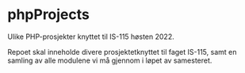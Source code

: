 # phpProjects

Ulike PHP-prosjekter knyttet til IS-115 høsten 2022. 

Repoet skal inneholde divere prosjektetknyttet til faget IS-115, samt en samling av alle modulene vi må gjennom i løpet av samesteret. 
